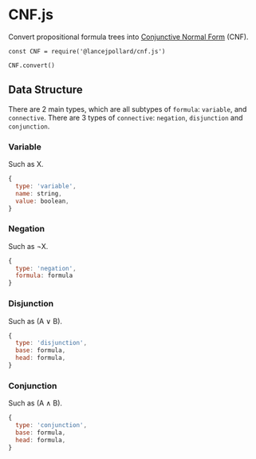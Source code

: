 
# CNF.js

Convert propositional formula trees into [Conjunctive Normal Form](https://en.wikipedia.org/wiki/Conjunctive_normal_form) (CNF).

```
const CNF = require('@lancejpollard/cnf.js')

CNF.convert()
```

## Data Structure

There are 2 main types, which are all subtypes of `formula`: `variable`, and `connective`. There are 3 types of `connective`: `negation`, `disjunction` and `conjunction`.

### Variable

Such as X.

```js
{
  type: 'variable',
  name: string,
  value: boolean,
}
```

### Negation

Such as ¬X.

```js
{
  type: 'negation',
  formula: formula
}
```

### Disjunction

Such as (A ∨ B).

```js
{
  type: 'disjunction',
  base: formula,
  head: formula,
}
```

### Conjunction

Such as (A ∧ B).

```js
{
  type: 'conjunction',
  base: formula,
  head: formula,
}
```
